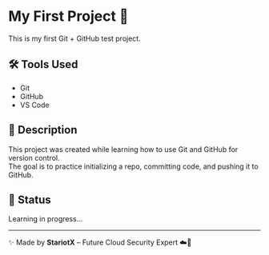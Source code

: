 # My First Project 🚀

This is my first Git + GitHub test project.

## 🛠️ Tools Used
- Git
- GitHub
- VS Code

## 📄 Description
This project was created while learning how to use Git and GitHub for version control.  
The goal is to practice initializing a repo, committing code, and pushing it to GitHub.

## 🚧 Status
Learning in progress...

---

✨ Made by **StariotX** – Future Cloud Security Expert ☁️🔐

